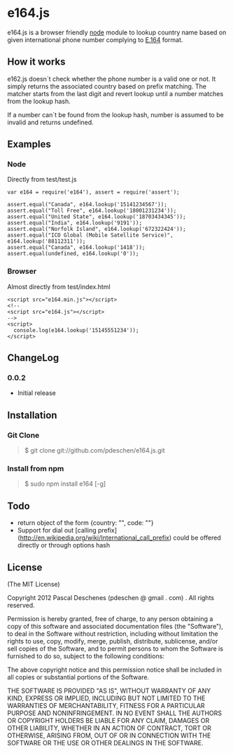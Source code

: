 # e164.js

e164.js is a browser friendly [node](http://nodejs.org) module to lookup country name based on given international phone number complying to
[E.164](http://en.wikipedia.org/wiki/E.164) format. 

## How it works

e162.js doesn`t check whether the phone number is a valid one or not. It simply returns the associated country based on prefix matching. The matcher starts from the last digit and revert lookup until a number matches from the lookup hash.

If a number can`t be found from the lookup hash, number is assumed to be invalid and returns undefined.

## Examples

### Node

Directly from test/test.js

    var e164 = require('e164'), assert = require('assert');

    assert.equal("Canada", e164.lookup('15141234567'));
    assert.equal("Toll Free", e164.lookup('18001231234'));
    assert.equal("United State", e164.lookup('18703434345'));
    assert.equal("India", e164.lookup('9191'));
    assert.equal("Norfolk Island", e164.lookup('672322424'));
    assert.equal("ICO Global (Mobile Satellite Service)", e164.lookup('88112311'));
    assert.equal("Canada", e164.lookup('1418'));
    assert.equal(undefined, e164.lookup('0'));

### Browser

Almost directly from test/index.html

    <script src="e164.min.js"></script>
    <!--
    <script src="e164.js"></script>
    -->
    <script>
      console.log(e164.lookup('15145551234'));
    </script>

## ChangeLog

### 0.0.2

* Initial release

## Installation

### Git Clone

> $ git clone git://github.com/pdeschen/e164.js.git

### Install from npm

> $ sudo npm install e164 [-g]

## Todo

* return object of the form {country: "", code: ""}
* Support for dial out [calling prefix] (http://en.wikipedia.org/wiki/International_call_prefix) could be offered directly or through options hash

## License

(The MIT License)

Copyright 2012 Pascal Deschenes (pdeschen @ gmail . com) . All rights reserved.

Permission is hereby granted, free of charge, to any person obtaining a copy of this software and associated documentation files (the "Software"), to deal in the Software without restriction, including without limitation the rights to use, copy, modify, merge, publish, distribute, sublicense, and/or sell copies of the Software, and to permit persons to whom the Software is furnished to do so, subject to the following conditions:

The above copyright notice and this permission notice shall be included in all copies or substantial portions of the Software.

THE SOFTWARE IS PROVIDED "AS IS", WITHOUT WARRANTY OF ANY KIND, EXPRESS OR IMPLIED, INCLUDING BUT NOT LIMITED TO THE WARRANTIES OF MERCHANTABILITY, FITNESS FOR A PARTICULAR PURPOSE AND NONINFRINGEMENT. IN NO EVENT SHALL THE AUTHORS OR COPYRIGHT HOLDERS BE LIABLE FOR ANY CLAIM, DAMAGES OR OTHER LIABILITY, WHETHER IN AN ACTION OF CONTRACT, TORT OR OTHERWISE, ARISING FROM, OUT OF OR IN CONNECTION WITH THE SOFTWARE OR THE USE OR OTHER DEALINGS IN THE SOFTWARE.
